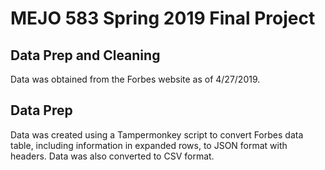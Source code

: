 # MEJO 583 Spring 2019 Final Project

## Data Prep and Cleaning

Data was obtained from the Forbes website as of 4/27/2019.

## Data Prep

Data was created using a Tampermonkey script to convert Forbes data table, including information in expanded rows, to JSON format with headers. Data was also converted to CSV format.